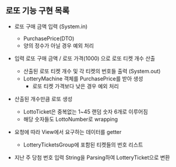 ## 로또 기능 구현 목록

* 로또 구매 금액 입력 (System.in)
    * PurchasePrice(DTO)
    * 양의 정수가 아닐 경우 예외 처리
    
* 입력 로또 구매 금액 / 로또 가격(1000) 으로 로또 티켓 개수 산출
    * 산출된 로또 티켓 개수 및 각 티켓의 번호들 출력 (System.out)
    * LotteryMachine 객체를 PurchasePrice를 받아 생성
        * 로또 티켓 가격보다 낮은 경우 예외 처리
        
* 산출된 개수만큼 로또 생성
    * LottoTicket은 중복없는 1~45 랜덤 숫자 6개로 이루어짐
    * 해당 숫자들도 LottoNumber로 wrapping
    
* 요청에 따라 View에서 요구하는 데이터를 getter
    * LotteryTicketsGroup에 포함된 티켓들의 번호 리스트
    
* 지난 주 당첨 번호 입력 String을 Parsing하여 LotteryTicket으로 변환
